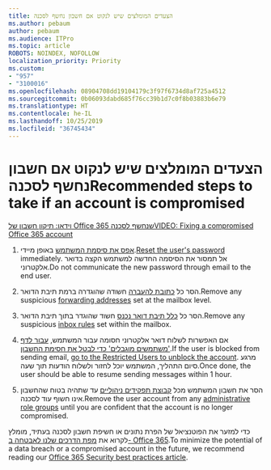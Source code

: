 ```yaml
---
title: הצעדים המומלצים שיש לנקוט אם חשבון נחשף לסכנה
ms.author: pebaum
author: pebaum
ms.audience: ITPro
ms.topic: article
ROBOTS: NOINDEX, NOFOLLOW
localization_priority: Priority
ms.custom:
- "957"
- "3100016"
ms.openlocfilehash: 08904708dd19104179c3f97f6734d8af725a4512
ms.sourcegitcommit: 0b06093dabd685f76cc39b1d7c0f8b03883b6e79
ms.translationtype: HT
ms.contentlocale: he-IL
ms.lasthandoff: 10/25/2019
ms.locfileid: "36745434"
---
```

# <a name="recommended-steps-to-take-if-an-account-is-compromised"></a><span data-ttu-id="03a22-102">הצעדים המומלצים שיש לנקוט אם חשבון נחשף לסכנה</span><span class="sxs-lookup"><span data-stu-id="03a22-102">Recommended steps to take if an account is compromised</span></span>

[<span data-ttu-id="03a22-103">וידאו: תיקון חשבון של Office 365 שנחשף לסכנה</span><span class="sxs-lookup"><span data-stu-id="03a22-103">VIDEO: Fixing a compromised Office 365 account</span></span>](https://www.microsoft.com/videoplayer/embed/RE2jvOb?pid=ocpVideo0-innerdiv-oneplayer&amp;postJsllMsg=true&amp;maskLevel=20&amp;autoplay=true)
  
1. <span data-ttu-id="03a22-104">[אפס את סיסמת המשתמש](https://docs.microsoft.com/office365/admin/add-users/reset-passwords) באופן מיידי.</span><span class="sxs-lookup"><span data-stu-id="03a22-104">[Reset the user's password](https://docs.microsoft.com/office365/admin/add-users/reset-passwords) immediately.</span></span> <span data-ttu-id="03a22-105">אל תמסור את הסיסמה החדשה למשתמש הקצה בדואר אלקטרוני.</span><span class="sxs-lookup"><span data-stu-id="03a22-105">Do not communicate the new password through email to the end user.</span></span>

2. <span data-ttu-id="03a22-106">הסר כל [כתובת להעברה](https://docs.microsoft.com/office365/admin/email/configure-email-forwarding) חשודה שהוגדרה ברמת תיבת הדואר.</span><span class="sxs-lookup"><span data-stu-id="03a22-106">Remove any suspicious [forwarding addresses](https://docs.microsoft.com/office365/admin/email/configure-email-forwarding) set at the mailbox level.</span></span>

3. <span data-ttu-id="03a22-107">הסר כל [כלל תיבת דואר נכנס](https://support.office.com/article/1433E3A0-7FB0-4999-B536-50E05CB67FED) חשוד שהוגדר בתוך תיבת הדואר.</span><span class="sxs-lookup"><span data-stu-id="03a22-107">Remove any suspicious [inbox rules](https://support.office.com/article/1433E3A0-7FB0-4999-B536-50E05CB67FED) set within the mailbox.</span></span>

4. <span data-ttu-id="03a22-108">אם האפשרות לשלוח דואר אלקטרוני חסומה עבור המשתמש, [עבור לדף 'משתמשים מוגבלים' כדי לבטל את חסימת החשבון](https://protection.office.com/?hash=/restrictedusers).</span><span class="sxs-lookup"><span data-stu-id="03a22-108">If the user is blocked from sending email, [go to the Restricted Users to unblock the account](https://protection.office.com/?hash=/restrictedusers).</span></span> <span data-ttu-id="03a22-109">מרגע סיום התהליך, המשתמש יוכל לחזור ולשלוח הודעות תוך שעה.</span><span class="sxs-lookup"><span data-stu-id="03a22-109">Once done, the user should be able to resume sending messages within 1 hour.</span></span>

5. <span data-ttu-id="03a22-110">הסר את חשבון המשתמש מכל [קבוצת תפקידים ניהוליים](https://docs.microsoft.com//office365/admin/add-users/assign-admin-roles) עד שתהיה בטוח שהחשבון אינו חשוף עוד לסכנה.</span><span class="sxs-lookup"><span data-stu-id="03a22-110">Remove the user account from any [administrative role groups](https://docs.microsoft.com//office365/admin/add-users/assign-admin-roles) until you are confident that the account is no longer compromised.</span></span>

<span data-ttu-id="03a22-111">כדי למזער את הפוטנציאל של הפרת נתונים או חשיפת חשבון לסכנה בעתיד, מומלץ לקרוא את [מפת הדרכים שלנו לאבטחה ב- Office 365](https://docs.microsoft.com//office365/securitycompliance/security-roadmap).</span><span class="sxs-lookup"><span data-stu-id="03a22-111">To minimize the potential of a data breach or a compromised account in the future, we recommend reading our [Office 365 Security best practices article](https://docs.microsoft.com//office365/securitycompliance/security-roadmap).</span></span>
  